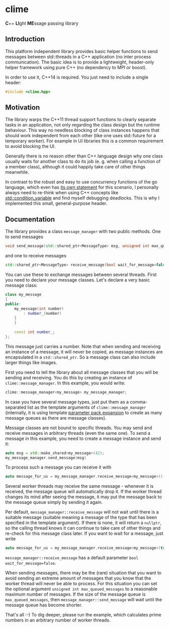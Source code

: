 # clime
**C**++ **LI**ght **ME**ssage passing library
## Introduction

This platform independent library provides basic helper functions to send messages between std::threads in a C++ application
(no inter process communication). The basic idea is to provide a lightweight, header-only helper framework using pure C++
(no dependency to MPI or boost).

In order to use it, C++14 is required. You just need to include a single header:

```cpp
#include <clime.hpp>
```

## Motivation
The library warps the C++11 thread support functions to clearly separate tasks in an application,
not only regarding the class design but the runtime behaviour. This way no needless blocking of class instances happens that
should work independent from each other (like one uses std::future for a temporary worker). 
For example in UI libraries this is a common requirement to avoid blocking the UI.

Generally there is no reason 
other than C++ language design why one class usually waits for another class to do its job
(e. g. when calling a function of a member class),
although it could happily take care of other things meanwhile.

In contrast to the robust and easy to use concurrency functions of the go language, which even has [its own statement](https://golang.org/ref/spec#Go_statements) for this scenario, I personally always need to re-think when using C++ concepts like [std::condition_variable](https://en.cppreference.com/w/cpp/thread/condition_variable) and find myself debugging deadlocks. This is why I implemented this small, general-purpose header.

## Documentation

The library provides a class `message_manager` with two public methods. One to send messages
```cpp
void send_message(std::shared_ptr<MessageType> msg, unsigned int max_queued_messages=0);
```
and one to receive messages
```cpp
std::shared_ptr<MessageType> receive_message(bool wait_for_message=false);
```

You can use these to exchange messages between several threads. First you need to declare your message classes. Let's declare a very basic message class:

```cpp
class my_message
{
public:
	my_message(int number)
		: number_(number)
	{
	}
	
	const int number_;
};
```

This message just carries a number. Note that when sending and receiving an instance of a message, it will never be copied, as message instances are encapsulated in a `std::shared_ptr`. So a message class can also include larger things like images.

First you need to tell the library about all message classes that you will be sending and receiving. You do this by creating an instance of `clime::message_manager`. In this example, you would write:

```cpp
clime::message_manager<my_message> my_message_manager;
```

In case you have several message types, just put them as a comma-separated list as the template arguments of `clime::message_manager` (internally, it is using template [parameter pack expansion](https://en.cppreference.com/w/cpp/language/parameter_pack) to create as many message queues as there are message classes).

Message classes are not bound to specific threads. You may send and receive messages in arbitrary threads (even the same one). To send a message in this example, you need to create a message instance and send it:

```cpp
auto msg = std::make_shared<my_message>(42);
my_message_manager.send_message(msg)
```

To process such a message you can receive it with
```cpp
auto message_for_us = my_message_manager.receive_message<my_message>();
```

Several worker threads may receive the same message - whenever it is received, the message queue will automatically drop it. If the worker thread changes its mind after seeing the message, it may put the message back to the message queue simply by sending it again.

Per default, `message_manager::receive_message` will not wait until there is a suitable message (suitable meaning a message of the type that has been specified in the template argument). If there is none, it will return a `nullptr`, so the calling thread knows it can continue to take care of other things and re-check for this message class later. If you want to wait for a message, just write

```cpp
auto message_for_us = my_message_manager.receive_message<my_message>(true);
```

`message_manager::receive_message` has a default parameter `bool wait_for_message=false`.

When sending messages, there may be the (rare) situation that you want to avoid sending an extreme amount of messages that you know that the worker thread will never be able to process. For this situation you can set the optional argument `unsigned int max_queued_messages` to a reasonable maximum number of messages. If the size of the message queue is `max_queued_messages`, then `message_manager::send_message` will wait until the message queue has become shorter.

That's all :-) To dig deeper, please run the example, which calculates prime numbers in an arbitrary number of worker threads.
